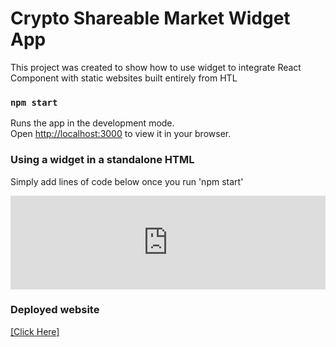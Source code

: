 # Crypto Shareable Market Widget App

This project was created to show how to use widget to integrate React Component with static websites built entirely from HTL

### `npm start`

Runs the app in the development mode.\
Open [http://localhost:3000](http://localhost:3000) to view it in your browser.

### Using a widget in a standalone HTML

Simply add lines of code below once you run 'npm start'

<iframe
  src="http://localhost:3000"
  style="border: none;"
  width="100%"
></iframe>

### Deployed website

<a href="https://crypto-widget-display.web.app/">[Click Here]</a>
